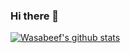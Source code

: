 ### Hi there 👋

<!--
**HabibAroua/HabibAroua** is a ✨ _special_ ✨ repository because its `README.md` (this file) appears on your GitHub profile.

Here are some ideas to get you started:

- 🔭 I’m currently working on ...
- 🌱 I’m currently learning ...
- 👯 I’m looking to collaborate on ...
- 🤔 I’m looking for help with ...
- 💬 Ask me about ...
- 📫 How to reach me: ...
- 😄 Pronouns: ...
- ⚡ Fun fact: ...
-->
[![Wasabeef's github stats](https://github-readme-stats.HabibAroua.vercel.app/api?username=HabibAroua&show_icons=true&line_height=21&show_icons=true&theme=vue)](https://github.com/anuraghazra/github-readme-stats)

